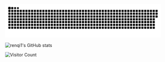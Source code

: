 <a href=#><img src="contributions.svg"></a>

![renqi1's GitHub stats](https://github-readme-stats.vercel.app/api?username=renqi1&show_icons=true&theme=tokyonight)

![Visitor Count](https://profile-counter.glitch.me/renqi1/count.svg)
